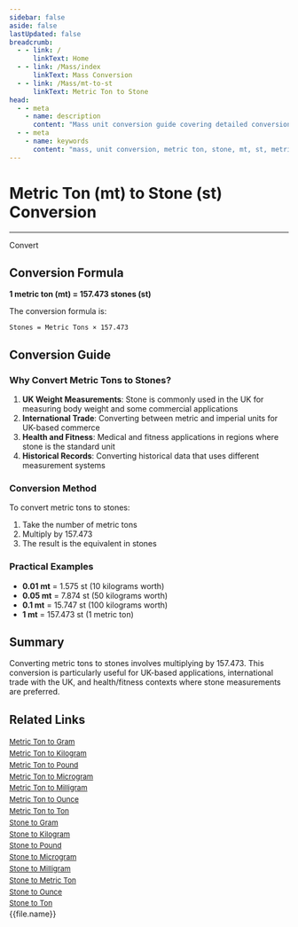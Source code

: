 ```yaml
---
sidebar: false
aside: false
lastUpdated: false
breadcrumb:
  - - link: /
      linkText: Home
  - - link: /Mass/index
      linkText: Mass Conversion
  - - link: /Mass/mt-to-st
      linkText: Metric Ton to Stone
head:
  - - meta
    - name: description
      content: "Mass unit conversion guide covering detailed conversion formulas and explanations from metric ton (mt) to stone (st)."
  - - meta
    - name: keywords
      content: "mass, unit conversion, metric ton, stone, mt, st, metric ton to stone, mass conversion guide"
---
```

# Metric Ton (mt) to Stone (st) Conversion
---
<script setup>
import { onMounted, reactive, inject, ref } from 'vue'
import { NButton, NForm, NFormItem, NInput, NInputNumber, NSelect, NCard, useMessage,NGrid ,NGi } from 'naive-ui'
import { defineClientComponent } from 'vitepress'
import { Mass } from '../files';

const convert = inject('convert')

const form = reactive({
  number: null,
  result: '',
})

const convertHandler = () => {
  if (form.number !== null && !isNaN(form.number)) {
    const convertedValue = parseFloat(form.number) * 157.473
    form.result = `${form.number}mt = ${convertedValue.toFixed(3)}st`
  } else {
    form.result = 'Please enter a valid number.'
  }
}
</script>

<n-form size="large" :model="form">
  <n-form-item label="Metric Ton (mt)">
    <n-input-number v-model:value="form.number" placeholder="Enter metric tons" style="width: 100%" />
  </n-form-item>
  <n-form-item>
    <n-button type="info" @click="convertHandler" block>Convert</n-button>
  </n-form-item>
  <n-form-item>
    <n-input v-model:value="form.result" readonly placeholder="Conversion result" />
  </n-form-item>
</n-form>

## Conversion Formula

**1 metric ton (mt) = 157.473 stones (st)**

The conversion formula is:
```
Stones = Metric Tons × 157.473
```

## Conversion Guide

### Why Convert Metric Tons to Stones?

1. **UK Weight Measurements**: Stone is commonly used in the UK for measuring body weight and some commercial applications
2. **International Trade**: Converting between metric and imperial units for UK-based commerce
3. **Health and Fitness**: Medical and fitness applications in regions where stone is the standard unit
4. **Historical Records**: Converting historical data that uses different measurement systems

### Conversion Method

To convert metric tons to stones:
1. Take the number of metric tons
2. Multiply by 157.473
3. The result is the equivalent in stones

### Practical Examples

- **0.01 mt** = 1.575 st (10 kilograms worth)
- **0.05 mt** = 7.874 st (50 kilograms worth)
- **0.1 mt** = 15.747 st (100 kilograms worth)
- **1 mt** = 157.473 st (1 metric ton)

## Summary

Converting metric tons to stones involves multiplying by 157.473. This conversion is particularly useful for UK-based applications, international trade with the UK, and health/fitness contexts where stone measurements are preferred.

## Related Links

<n-grid :cols="2" :x-gap="12" :y-gap="8">
  <n-gi>
    <n-card title="Other Metric Ton Conversions" size="small">
      <template #header-extra>
        <span style="font-size: 12px; color: #666;">mt conversions</span>
      </template>
      <div style="font-size: 13px; line-height: 1.6;">
        <div><a href="/Mass/mt-to-g">Metric Ton to Gram</a></div>
        <div><a href="/Mass/mt-to-kg">Metric Ton to Kilogram</a></div>
        <div><a href="/Mass/mt-to-lb">Metric Ton to Pound</a></div>
        <div><a href="/Mass/mt-to-mcg">Metric Ton to Microgram</a></div>
        <div><a href="/Mass/mt-to-mg">Metric Ton to Milligram</a></div>
        <div><a href="/Mass/mt-to-oz">Metric Ton to Ounce</a></div>
        <div><a href="/Mass/mt-to-t">Metric Ton to Ton</a></div>
      </div>
    </n-card>
  </n-gi>
  <n-gi>
    <n-card title="Stone Conversions" size="small">
      <template #header-extra>
        <span style="font-size: 12px; color: #666;">st conversions</span>
      </template>
      <div style="font-size: 13px; line-height: 1.6;">
        <div><a href="/Mass/st-to-g">Stone to Gram</a></div>
        <div><a href="/Mass/st-to-kg">Stone to Kilogram</a></div>
        <div><a href="/Mass/st-to-lb">Stone to Pound</a></div>
        <div><a href="/Mass/st-to-mcg">Stone to Microgram</a></div>
        <div><a href="/Mass/st-to-mg">Stone to Milligram</a></div>
        <div><a href="/Mass/st-to-mt">Stone to Metric Ton</a></div>
        <div><a href="/Mass/st-to-oz">Stone to Ounce</a></div>
        <div><a href="/Mass/st-to-t">Stone to Ton</a></div>
      </div>
    </n-card>
  </n-gi>
</n-grid>
<n-grid x-gap="12" :cols="2">
  <n-gi v-for="(file, index) in Mass" :key="index">
    <n-button
      text
      tag="a"
      :href="file.path"
      type="info"
    >
      {{file.name}}
    </n-button>
  </n-gi>
</n-grid>